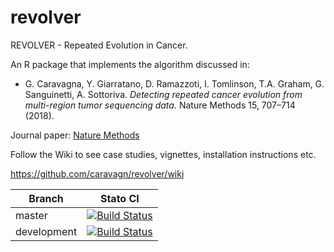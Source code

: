 # revolver
REVOLVER - Repeated Evolution in Cancer.

An R package that implements the algorithm discussed in: 

* G. Caravagna, Y. Giarratano, D. Ramazzoti, I. Tomlinson, T.A. Graham, G. Sanguinetti, A. Sottoriva. *Detecting repeated cancer evolution from multi-region tumor sequencing data.* Nature Methods 15, 707–714 (2018).

Journal paper: [Nature Methods](https://www.nature.com/articles/s41592-018-0108-x)

Follow the Wiki to see case studies, vignettes, installation instructions etc.

https://github.com/caravagn/revolver/wiki


| Branch              | Stato CI      |
|---------------------|---------------|
| master | [![Build Status](https://travis-ci.org/caravagn/revolver.svg?branch=master)](https://travis-ci.org/caravagn/master) |
| development | [![Build Status](https://travis-ci.org/caravagn/revolver.svg?branch=development)](https://travis-ci.org/caravagn/revolver.svg?branch=development) |

